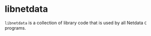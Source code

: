 <!--
title: "libnetdata"
custom_edit_url: https://github.com/netdata/netdata/edit/master/libnetdata/README.md
sidebar_label: "libnetdata"
learn_status: "Published"
learn_topic_type: "Tasks"
learn_rel_path: "Developers/libnetdata"
-->

# libnetdata

`libnetdata` is a collection of library code that is used by all Netdata `C` programs.


